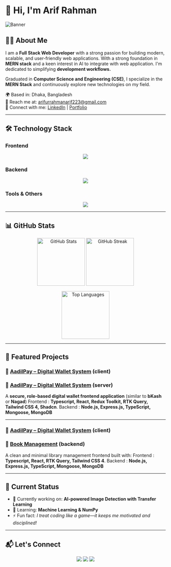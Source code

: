 # 👋 Hi, I'm Arif Rahman  

![Banner](https://i.ibb.co.com/rGmjMXjN/Black-Modern-Personal-Linked-In-Banner-2.png) 

## 👨‍💻 About Me  
I am a **Full Stack Web Developer** with a strong passion for building modern, scalable, and user-friendly web applications. With a strong foundation in **MERN stack** and a keen interest in AI to integrate with web application. I'm dedicated to simplifying **development workflows.**

Graduated in **Computer Science and Engineering (CSE)**, I specialize in the **MERN Stack** and continuously explore new technologies on my field. 

🌍 Based in: Dhaka, Bangladesh  
📧 Reach me at: [arifurrahmanarif223@gmail.com](arifurrahmanarif223@gmail.com)  
🔗 Connect with me: [LinkedIn](https://www.linkedin.com/in/arifur-rahman223/) | [Portfolio](https://my-portfolio-woad-ten-74.vercel.app/)  

---

## 🛠️ Technology Stack  

### Frontend  
<p align="center">
  <img src="https://skillicons.dev/icons?i=html,css,js,ts,react,next,tailwind,redux" />
</p>

### Backend  
<p align="center">
  <img src="https://skillicons.dev/icons?i=nodejs,express,mongodb,python" />
</p>

### Tools & Others  
<p align="center">
  <img src="https://skillicons.dev/icons?i=git,github,vscode,figma" />
</p>


---

## 📊 GitHub Stats  

<p align="center">
  <img src="https://github-readme-stats.vercel.app/api?username=arif1101&show_icons=true&theme=tokyonight" alt="GitHub Stats" height="150"/>
  <img src="https://github-readme-streak-stats.herokuapp.com/?user=arif1101&theme=tokyonight" alt="GitHub Streak" height="150"/>
</p>  

<p align="center">
  <img src="https://github-readme-stats.vercel.app/api/top-langs/?username=arif1101&layout=compact&theme=tokyonight" alt="Top Languages" weidth="150" height="150"/>
</p>

---

## 🚀 Featured Projects  

### 🛒 [AadilPay – Digital Wallet System](https://github.com/arif1101/AadilPay-client)  (client)
### 🛒 [AadilPay – Digital Wallet System](https://github.com/arif1101/AadilPay-backend)  (server)
A **secure, role-based digital wallet frontend application** (similar to **bKash** or **Nagad**) 
Frontend : **Typescript, React, Redux Toolkit, RTK Query, Tailwind CSS 4,  Shadcn**.
Backend : **Node.js, Express.js, TypeScript, Mongoose, MongoDB**

---

### 🛒 [AadilPay – Digital Wallet System](https://github.com/arif1101/Book-Management)  (client)
### 🎯 [Book Management](https://github.com/arif1101/book-management-with-mongo)  (backend)  
A clean and minimal library management frontend built with:
Frontend : **Typescript, React, RTK Query, Tailwind CSS 4**.
Backend : **Node.js, Express.js, TypeScript, Mongoose, MongoDB**


---

## 📌 Current Status  
- 🔭 Currently working on: **AI-powered Image Detection with Transfer Learning**  
- 🌱 Learning: **Machine Learning & NumPy**  
- ⚡ Fun fact: *I treat coding like a game—it keeps me motivated and disciplined!*  

---

## 📬 Let's Connect  
<p align="center">
  <a href="mailto:arif.dev@gmail.com"><img src="https://skillicons.dev/icons?i=gmail" /></a>
  <a href="https://linkedin.com/in/arifrahman"><img src="https://skillicons.dev/icons?i=linkedin" /></a>
  <a href="https://github.com/arifrahman"><img src="https://skillicons.dev/icons?i=github" /></a>
</p>
